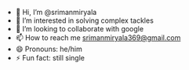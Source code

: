 - 👋 Hi, I’m @srimanmiryala
- 👀 I’m interested in solving complex tackles
- 💞️ I’m looking to collaborate with google
- 📫 How to reach me srimanmiryala369@gmail.com
- 😄 Pronouns: he/him
- ⚡ Fun fact: still single 

<!---
srimanmiryala/srimanmiryala is a ✨ special ✨ repository because its `README.md` (this file) appears on your GitHub profile.
You can click the Preview link to take a look at your changes.
--->
